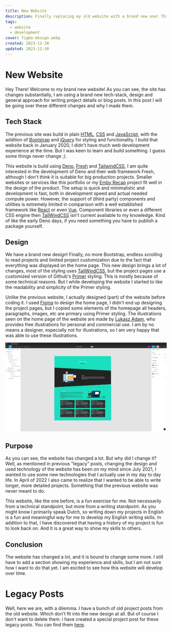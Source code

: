 ```yaml
---
title: New Website
description: Finally replacing my old website with a brand new one! This post goes over the tech stack, design and general purpose of the fresh new website.
tags: 
  - website
  - development
cover: figma-design.webp
created: 2023-12-30
updated: 2023-12-30
---
```


# New Website

Hey There! Welcome to my brand new website! As you can see, the site has changes
substantially, I am using a brand new tech-stack, design and general approach
for writing project details or blog posts. In this post I will be going over
these different changes and why I made them.

## Tech Stack

The previous site was build in plain [HTML](), [CSS]() and [JavaScript](), with
the addition of [Bootstrap]() and [jQuery]() for styling and functionality. I
build that website back in January 2020, I didn't have much web development
experience at the time. But I was keen to learn and build something. I guess
some things never change ;).

This website is build using [Deno](), [Fresh]() and [TailwindCSS](), I am quite
interested in the development of Deno and their web framework Fresh, although I
don't think it is suitable for big production projects. Smaller websites or
services like this portfolio or my [Emby Recap]() project fit well in the design
of the product. The setup is quick and minimalistic and development is fast,
both in development speed and actual needed compute power. However, the support
of (third party) components and utilities is extremely limited in comparison
with a well established framework like [React]() or even [Vue](). Component
libraries or even a different CSS engine then [TailWindCSS]() isn't current
available to my knowledge. Kind of like the early Deno days, if you need
something you have to publish a package yourself.

## Design

We have a brand new design! Finally, no more Bootstrap, endless scrolling to
read projects and limited project customization due to the fact that everything
was displayed on the home page. This new design brings a lot of changes, most of
the styling uses [TailWindCSS](), but the project pages use a customized version
of Github's [Primer]() styling. This is mostly because of some technical
reasons. But I while developing the website I started to like the readability
and simplicity of the Primer styling.

Unlike the previous website, I actually designed (part) of the website before
coding it. I used [Figma]() to design the home page, I didn't end up designing
the project pages, but I copied some elements of the homepage all headers,
paragraphs, images, etc are primary using Primer styling. The illustrations seen
on the home page of the website are made by
[Lukasz Adam](https://lukaszadam.com/illustrations), who provides free
illustrations for personal and commercial use. I am by no means a designer,
especially not for illustrations, so I am very happy that was able to use these
illustrations.

<!-- Figma design image -->

![Screenshot of Figma with the website design](figma-design.webp)

## Purpose

As you can see, the website has changed a lot. But why did I change it? Well, as
mentioned in previous "legacy" posts, changing the design and used technology of
the website has been on my mind since July 2021, I wanted to use some new
technologies that I actually use in my day to day life. In April of 2022 I also
came to realize that I wanted to be able to write longer, more detailed
projects. Something that the previous website was never meant to do.

This website, like the one before, is a fun exercise for me. Not necessarily
from a technical standpoint, but more from a writing standpoint. As you might
know I primarily speak Dutch, so writing down my projects in English is a fun
and meaningful way for me to develop my English writing skills. In addition to
that, I have discovered that having a history of my project is fun to look back
on. And it is a great way to show my skills to others.

## Conclusion

The website has changed a lot, and it is bound to change some more. I still have
to add a section showing my experience and skills, but I am not sure how I want
to do that yet. I am excited to see how this website will develop over time.

# Legacy Posts

Well, here we are, with a dilemma. I have a bunch of old project posts from the
old website. Which don't fit into the new design at all. But of course I don't
want to delete them. i have created a special project post for these legacy
posts. You can find them [here](/projects/legacy-website-posts).
